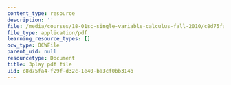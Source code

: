 ```yaml
---
content_type: resource
description: ''
file: /media/courses/18-01sc-single-variable-calculus-fall-2010/c8d75fa4f29fd32c1e40ba3cf0bb314b_R9a_NHXrBcg.pdf
file_type: application/pdf
learning_resource_types: []
ocw_type: OCWFile
parent_uid: null
resourcetype: Document
title: 3play pdf file
uid: c8d75fa4-f29f-d32c-1e40-ba3cf0bb314b
---
```

